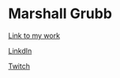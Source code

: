 # Marshall Grubb


[Link to my work](github.com/Evernight27)

[LinkdIn](linkedin.com/in/marshall-grubb-7a5601242/)

[Twitch](twitch.tv/Evernight27)
